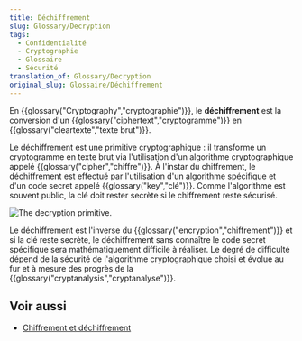 ```yaml
---
title: Déchiffrement
slug: Glossary/Decryption
tags:
  - Confidentialité
  - Cryptographie
  - Glossaire
  - Sécurité
translation_of: Glossary/Decryption
original_slug: Glossaire/Déchiffrement
---
```

En {{glossary("Cryptography","cryptographie")}}, le **déchiffrement** est la conversion d'un {{glossary("ciphertext","cryptogramme")}} en {{glossary("cleartexte","texte brut")}}.

Le déchiffrement est une primitive cryptographique : il transforme un cryptogramme en texte brut via l'utilisation d'un algorithme cryptographique appelé {{glossary("cipher","chiffre")}}. À l'instar du chiffrement, le déchiffrement est effectué par l'utilisation d'un algorithme spécifique et d'un code secret appelé {{glossary("key","clé")}}. Comme l'algorithme est souvent public, la clé doit rester secrète si le chiffrement reste sécurisé.

![The decryption primitive.](decryption.png)

Le déchiffrement est l'inverse du {{glossary("encryption","chiffrement")}} et si la clé reste secrète, le déchiffrement sans connaître le code secret spécifique sera mathématiquement difficile à réaliser. Le degré de difficulté dépend de la sécurité de l'algorithme cryptographique choisi et évolue au fur et à mesure des progrès de la {{glossary("cryptanalysis","cryptanalyse")}}.

## Voir aussi

- [Chiffrement et déchiffrement](/fr/docs/Archive/Security/Encryption_and_Decryption)
